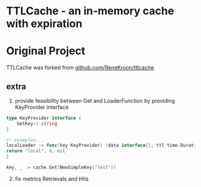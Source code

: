 # TTLCache - an in-memory cache with expiration

# Original Project

TTLCache was forked from [github.com/ReneKroon/ttlcache](https://github.com/ReneKroon/ttlcache)

## extra
1. provide feasibility between Get and LoaderFunction by providing KeyProvider interface
```go
type KeyProvider interface {
	GetKey() string
}

// examples...
localLoader := func(key KeyProvider) (data interface{}, ttl time.Duration, err error) {
return "local", 0, nil
}

key, _ := cache.Get(NewSimpleKey("test"))
```
2. fix metrics Retrievals and Hits

